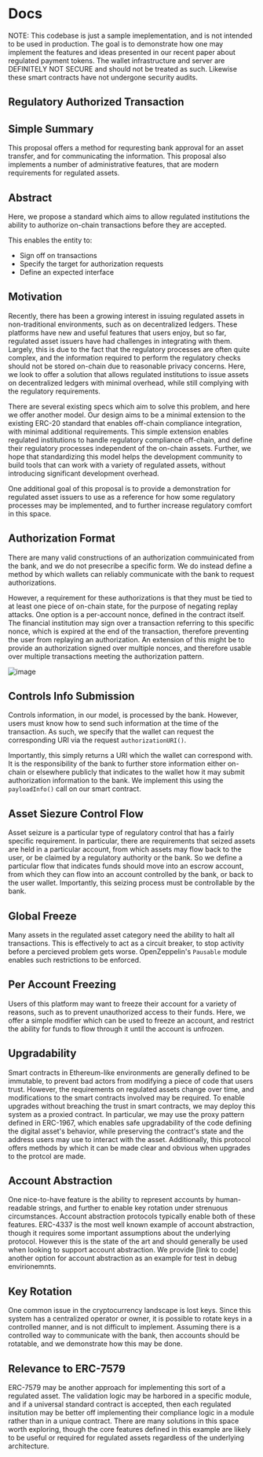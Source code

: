 # Docs

NOTE: This codebase is just a sample imeplementation, and is not intended to be used in production.
The goal is to demonstrate how one may implement the features and ideas presented in our recent paper about 
regulated payment tokens. 
The wallet infrastructure and server are DEFINITELY NOT SECURE and should not be treated as such. 
Likewise these smart contracts have not undergone security audits. 

## Regulatory Authorized Transaction

## Simple Summary

This proposal offers a method for requresting bank approval for an asset transfer, and for communicating the information. 
This proposal also implements a number of administrative features, that are modern requirements for regulated assets. 

## Abstract

Here, we propose a standard which aims to allow regulated institutions the ability to authorize on-chain transactions before they are accepted. 

This enables the entity to:
- Sign off on transactions
- Specify the target for authorization requests
- Define an expected interface

## Motivation

Recently, there has been a growing interest in issuing regulated assets in non-traditional environments, such as on decentralized ledgers. 
These platforms have new and useful features that users enjoy, but so far, regulated asset issuers have had challenges in integrating with them. 
Largely, this is due to the fact that the regulatory processes are often quite complex, and the information required to perform the regulatory checks should not be stored on-chain due to reasonable privacy concerns. 
Here, we look to offer a solution that allows regulated institutions to issue assets on decentralized ledgers with minimal overhead, while still complying with the regulatory requirements. 

There are several existing specs which aim to solve this problem, and here we offer another model. 
Our design aims to be a minimal extension to the existing ERC-20 standard that enables off-chain compliance integration, with minimal additional requirements. 
This simple extension enables regulated institutions to handle regulatory compliance off-chain, and define their regulatory processes independent of the on-chain assets. 
Further, we hope that standardizing this model helps the development community to build tools that can work with a variety of regulated assets, without introducing significant development overhead. 

One additional goal of this proposal is to provide a demonstration for regulated asset issuers to use as a reference for how some regulatory processes may be implemented, and to further increase regulatory comfort in this space.

## Authorization Format

There are many valid constructions of an authorization commuinicated from the bank, and we do not presecribe a specific form. 
We do instead define a method by which wallets can reliably communicate with the bank to request authorizations.

However, a requirement for these authorizations is that they must be tied to at least one piece of on-chain state, for the purpose of negating replay attacks.
One option is a per-account nonce, defined in the contract itself. The financial institution may sign over a transaction referring to this specific nonce, which is expired at the end of the transaction, therefore preventing the user from replaying an authorization. 
An extension of this might be to provide an authorization signed over multiple nonces, and therefore usable over multiple transactions meeting the authorization pattern.

![image](https://hackmd.io/_uploads/rkhTvQ-bxx.png)

## Controls Info Submission

Controls information, in our model, is processed by the bank. However, users must know how to send such information 
at the time of the transaction. As such, we specify that the wallet can request the corresponding URI via the request `authorizationURI()`.

Importantly, this simply returns a URI which the wallet can correspond with. It is the responsibility of the bank
to further store information either on-chain or elsewhere publicly that indicates to the wallet how it may 
submit authorization information to the bank. 
We implement this using the `payloadInfo()` call on our smart contract. 

<!--- Insert diagram here showing payload info, maybe an XML window ---> 

## Asset Siezure Control Flow

Asset seizure is a particular type of regulatory control that has a fairly specific requirement. 
In particular, there are requirements that seized assets are held in a particular account, from which
assets may flow back to the user, or be claimed by a regulatory authority or the bank. 
So we define a particular flow that indicates funds should move into an escrow account, from which they can flow into an account controlled
by the bank, or back to the user wallet. 
Importantly, this seizing process must be controllable by the bank.

## Global Freeze

Many assets in the regulated asset category need the ability to halt all transactions. 
This is effectively to act as a circuit breaker, to stop activity before a percieved problem gets worse. 
OpenZeppelin's `Pausable` module enables such restrictions to be enforced. 

## Per Account Freezing

Users of this platform may want to freeze their account for a variety of reasons, such as to prevent unauthorized access to their funds. 
Here, we offer a simple modifier which can be used to freeze an account, and restrict the ability for funds to flow through it until the account is unfrozen. 

## Upgradability

Smart contracts in Ethereum-like environments are generally defined to be immutable, to prevent bad actors from modifying a piece of code that users trust. 
However, the requirements on regulated assets change over time, and modifications to the smart contracts involved may be required. 
To enable upgrades without breaching the trust in smart contracts, we may deploy this system as a proxied contract. 
In particular, we may use the proxy pattern defined in ERC-1967, which enables safe upgradability of the code defining the digital asset's behavior, while preserving the contract's state and the address users may use to interact with the asset. Additionally, this protocol offers methods by which it can be made clear and obvious when upgrades to the protcol are made. 

## Account Abstraction

One nice-to-have feature is the ability to represent accounts by human-readable strings, and further to enable key rotation under strenuous circumstances. Account abstraction protocols typically enable both of these features. 
ERC-4337 is the most well known example of account abstraction, though it requires some important assumptions about the underlying protocol. However this is the state of the art and should generally be used when looking to support account abstraction. 
We provide [link to code] another option for account abstraction as an example for test in debug envirionemnts. 

## Key Rotation

One common issue in the cryptocurrency landscape is lost keys. Since this system has a centralized operator or owner, it is possible to rotate keys in a controlled manner, and is not difficult to implement. 
Assuming there is a controlled way to communicate with the bank, then accounts should be rotatable, and we demonstrate how this may be done.

## Relevance to ERC-7579

ERC-7579 may be another approach for implementing this sort of a regulated asset. The validation logic may be harbored in a specific module, and if a universal standard contract is accepted, then each regulated insitution may be better off implementing their compliance logic in a module rather than in a unique contract. 
There are many solutions in this space worth exploring, though the core features defined in this example are likely to be useful or required for regulated assets regardless of the underlying architecture.